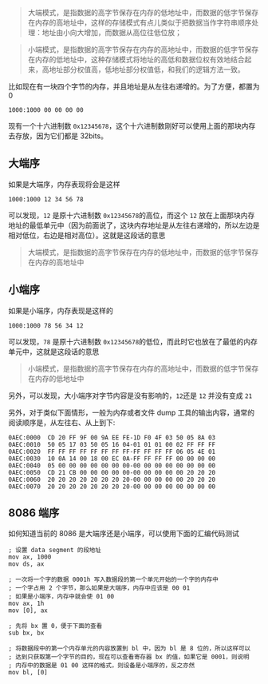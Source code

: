> 大端模式，是指数据的高字节保存在内存的低地址中，而数据的低字节保存在内存的高地址中，这样的存储模式有点儿类似于把数据当作字符串顺序处理：地址由小向大增加，而数据从高位往低位放；

> 小端模式，是指数据的高字节保存在内存的高地址中，而数据的低字节保存在内存的低地址中，这种存储模式将地址的高低和数据位权有效地结合起来，高地址部分权值高，低地址部分权值低，和我们的逻辑方法一致。

比如现在有一块四个字节的内存，并且地址是从左往右递增的。为了方便，都置为 0

```
1000:1000 00 00 00 00
```

现有一个十六进制数 `0x12345678`，这个十六进制数刚好可以使用上面的那块内存去存放，因为它们都是 32bits。

## 大端序

如果是大端序，内存表现将会是这样

```
1000:1000 12 34 56 78
```

可以发现，`12` 是原十六进制数 `0x12345678`的高位，而这个 `12` 放在上面那块内存地址的最低单元中（因为前面说了，这块内存地址是从左往右递增的，所以左边是相对低位，右边是相对高位）。这就是这段话的意思

> 大端模式，是指数据的高字节保存在内存的低地址中，而数据的低字节保存在内存的高地址中

## 小端序

如果是小端序，内存表现是这样的

```
1000:1000 78 56 34 12
```

可以发现，`78` 是原十六进制数 `0x12345678`的低位，而此时它也放在了最低的内存单元中，这就是这段话的意思

> 小端模式，是指数据的高字节保存在内存的高地址中，而数据的低字节保存在内存的低地址中

另外，可以发现，大小端序对字节内容是没有影响的，`12`还是 `12` 并没有变成 `21`

另外，对于类似下面情形，一般为内存或者文件 dump 工具的输出内容，通常的阅读顺序是，从左往右、从上到下:

```
0AEC:0000  CD 20 FF 9F 00 9A EE FE-1D F0 4F 03 50 05 8A 03
0AEC:0010  50 05 17 03 50 05 16 04-01 01 01 00 02 FF FF FF
0AEC:0020  FF FF FF FF FF FF FF FF-FF FF FF FF 06 05 4E 01
0AEC:0030  10 0A 14 00 18 00 EC 0A-FF FF FF FF 00 00 00 00
0AEC:0040  05 00 00 00 00 00 00 00-00 00 00 00 00 00 00 00
0AEC:0050  CD 21 CB 00 00 00 00 00-00 00 00 00 00 20 20 20
0AEC:0060  20 20 20 20 20 20 20 20-00 00 00 00 00 20 20 20
0AEC:0070  20 20 20 20 20 20 20 20-00 00 00 00 00 00 00 00
```

## 8086 端序

如何知道当前的 8086 是大端序还是小端序，可以使用下面的汇编代码测试

```
; 设置 data segment 的段地址
mov ax, 1000
mov ds, ax

; 一次将一个字的数据 0001h 写入数据段的第一个单元开始的一个字的内存中
; 一个字占用 2 个字节，那么如果是大端序，内存中应该是 00 01
; 如果是小端序，内存中就会使 01 00
mov ax, 1h
mov [0], ax

; 先将 bx 置 0，便于下面的查看
sub bx, bx

; 将数据段中的第一个内存单元的内容放置到 bl 中，因为 bl 是 8 位的，所以这样可以
; 达到只获取第一个字节的目的，现在可以查看寄存器 bx 的值，如果它是 0001，则说明
; 内存中的数据是 01 00 这样的格式，则设备是小端序的，反之亦然
mov bl, [0]
```